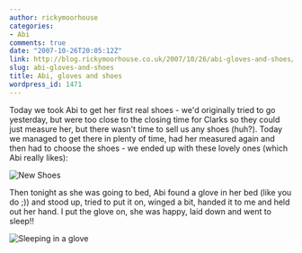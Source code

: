 ```yaml
---
author: rickymoorhouse
categories:
- Abi
comments: true
date: "2007-10-26T20:05:12Z"
link: http://blog.rickymoorhouse.co.uk/2007/10/26/abi-gloves-and-shoes/
slug: abi-gloves-and-shoes
title: Abi, gloves and shoes
wordpress_id: 1471
---
```


Today we took Abi to get her first real shoes - we'd originally tried to go yesterday, but were too close to the closing time for Clarks so they could just measure her, but there wasn't time to sell us any shoes (huh?). Today we managed to get there in plenty of time, had her measured again and then had to choose the shoes - we ended up with these lovely ones (which Abi really likes):




![New Shoes](/ricky/images/shoes.png)




Then tonight as she was going to bed, Abi found a glove in her bed (like you do ;)) and stood up, tried to put it on, winged a bit, handed it to me and held out her hand. I put the glove on, she was happy, laid down and went to sleep!!




![Sleeping in a glove](/ricky/images/glove.jpg)
